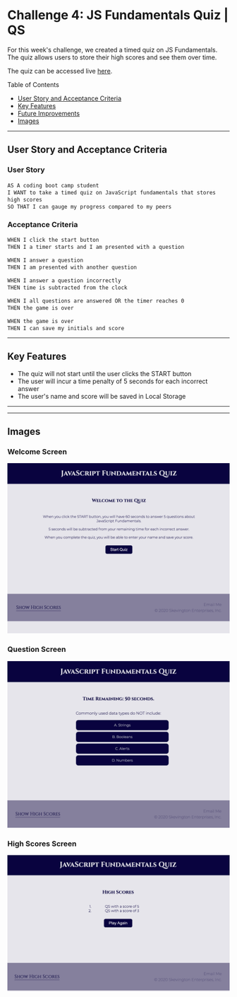 # Challenge 4: JS Fundamentals Quiz | QS

For this week's challenge, we created a timed quiz on JS Fundamentals. The quiz allows users to store their high scores and see them over time. 

The quiz can be accessed live [here](https://quaylas.github.io/qs.codequiz.wk4/).

Table of Contents
* [User Story and Acceptance Criteria](#user-story-and-acceptance-criteria)
* [Key Features](#key-features)
* [Future Improvements](#future-improvements)
* [Images](#images)

---

## User Story and Acceptance Criteria

### User Story

```
AS A coding boot camp student
I WANT to take a timed quiz on JavaScript fundamentals that stores high scores
SO THAT I can gauge my progress compared to my peers
```

### Acceptance Criteria

```
WHEN I click the start button
THEN I a timer starts and I am presented with a question
```
```
WHEN I answer a question
THEN I am presented with another question
```
```
WHEN I answer a question incorrectly
THEN time is subtracted from the clock
```
```
WHEN I all questions are answered OR the timer reaches 0
THEN the game is over
```
```
WHEN the game is over
THEN I can save my initials and score
```

---

## Key Features

* The quiz will not start until the user clicks the START button
* The user will incur a time penalty of 5 seconds for each incorrect answer
* The user's name and score will be saved in Local Storage

---

---
## Images
### Welcome Screen

![Image of welcome screen](./assets/images/welcomeScreen.png)

### Question Screen

![Image of question screen](./assets/images/questionScreen.png)

### High Scores Screen

![Image of high scores screen](./assets/images/highScoreScreen.png)